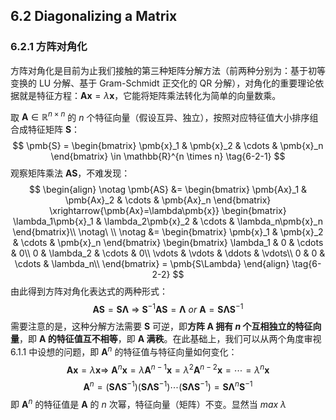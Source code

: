 ## 6.2 Diagonalizing a Matrix
### 6.2.1 方阵对角化
方阵对角化是目前为止我们接触的第三种矩阵分解方法（前两种分别为：基于初等变换的 LU 分解、基于 Gram-Schmidt 正交化的 QR 分解），对角化的重要理论依据就是特征方程：$\pmb{Ax}=\lambda\pmb{x}$，它能将矩阵乘法转化为简单的向量数乘。

取 $\pmb{A} \in \mathbb{R}^{n \times n}$ 的 $n$ 个特征向量（假设互异、独立），按照对应特征值大小排序组合成特征矩阵 $\pmb{S}$：
$$
    \pmb{S} = 
    \begin{bmatrix}
        \pmb{x}_1 & \pmb{x}_2 & \cdots & \pmb{x}_n
    \end{bmatrix} \in \mathbb{R}^{n \times n}
    \tag{6-2-1}
$$
观察矩阵乘法 $\pmb{AS}$，不难发现：
$$
    \begin{align}
        \notag \pmb{AS} &= 
        \begin{bmatrix}
            \pmb{Ax}_1 & \pmb{Ax}_2 & \cdots & \pmb{Ax}_n
        \end{bmatrix} \xrightarrow{\pmb{Ax}=\lambda\pmb{x}}
        \begin{bmatrix}
            \lambda_1\pmb{x}_1 & \lambda_2\pmb{x}_2 & \cdots & \lambda_n\pmb{x}_n
        \end{bmatrix}\\
        \notag\ \\
        \notag &= 
        \begin{bmatrix}
            \pmb{x}_1 & \pmb{x}_2 & \cdots & \pmb{x}_n
        \end{bmatrix}
        \begin{bmatrix}
            \lambda_1 & 0 & \cdots & 0\\
            0 & \lambda_2 & \cdots & 0\\
            \vdots & \vdots & \ddots & \vdots\\
            0 & 0 & \cdots & \lambda_n\\
        \end{bmatrix} = \pmb{S\Lambda}
    \end{align}
    \tag{6-2-2}
$$
由此得到方阵对角化表达式的两种形式：
$$
    \pmb{AS} = \pmb{S\Lambda} \ \Longrightarrow \ \pmb{S}^{-1}\pmb{AS} = \pmb{\Lambda} \ or \ \pmb{A} = \pmb{S\Lambda}\pmb{S}^{-1}
    \tag{6-2-3}
$$
需要注意的是，这种分解方法需要 $\pmb{S}$ 可逆，即**方阵 $\pmb{A}$ 拥有 $n$ 个互相独立的特征向量**，即 **$\pmb{A}$ 的特征值互不相等**，即 **$\pmb{A}$ 满秩**。在此基础上，我们可以从两个角度审视 6.1.1 中设想的问题，即 $\pmb{A}^n$ 的特征值与特征向量如何变化：
$$
    \pmb{Ax} = \lambda\pmb{x} \Longrightarrow \ \pmb{A}^n\pmb{x} = \lambda\pmb{A}^{n-1}\pmb{x} = \lambda^2\pmb{A}^{n-2}\pmb{x} = \cdots = \lambda^n\pmb{x}
    \tag{6-2-4}
$$
$$
    \pmb{A}^n = \left(\pmb{S\Lambda}\pmb{S}^{-1}\right) \left(\pmb{S\Lambda}\pmb{S}^{-1}\right) \cdots \left(\pmb{S\Lambda}\pmb{S}^{-1}\right) = \pmb{S} \pmb{\Lambda}^n \pmb{S}^{-1}
    \tag{6-2-5}
$$
即 $\pmb{A}^n$ 的特征值是 $\pmb{A}$ 的 $n$ 次幂，特征向量（矩阵）不变。显然当 $max \ \lambda$
